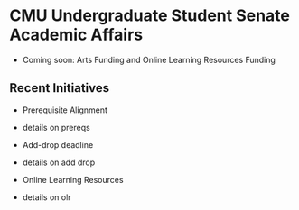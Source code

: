 # CMU Undergraduate Student Senate Academic Affairs
* Coming soon: Arts Funding and Online Learning Resources Funding

## Recent Initiatives
* Prerequisite Alignment
- details on prereqs

* Add-drop deadline
- details on add drop

* Online Learning Resources
- details on olr
